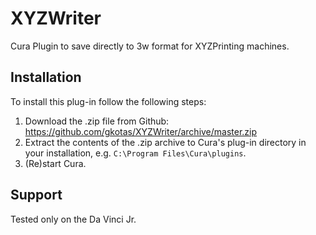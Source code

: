 # XYZWriter
Cura Plugin to save directly to 3w format for XYZPrinting machines.

## Installation
To install this plug-in follow the following steps:

1. Download the .zip file from Github: https://github.com/gkotas/XYZWriter/archive/master.zip
2. Extract the contents of the .zip archive to Cura's plug-in directory in your installation, e.g. `C:\Program Files\Cura\plugins`.
3. (Re)start Cura.

## Support
Tested only on the Da Vinci Jr.